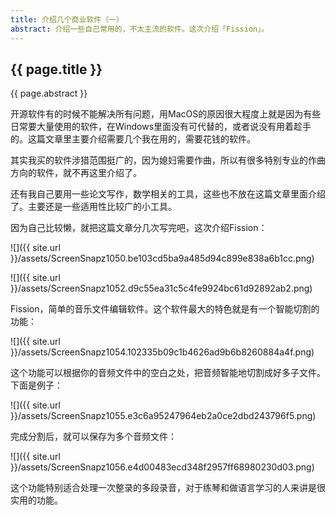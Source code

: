 ```yaml
---
title: 介绍几个商业软件（一）
abstract: 介绍一些自己常用的，不太主流的软件。这次介绍「Fission」。
---
```


## {{ page.title }}

{{ page.abstract }}

开源软件有的时候不能解决所有问题，用MacOS的原因很大程度上就是因为有些日常要大量使用的软件，在Windows里面没有可代替的，或者说没有用着趁手的。这篇文章里主要介绍需要几个我在用的，需要花钱的软件。

其实我买的软件涉猎范围挺广的，因为媳妇需要作曲，所以有很多特别专业的作曲方向的软件，就不再这里介绍了。

还有我自己要用一些论文写作，数学相关的工具，这些也不放在这篇文章里面介绍了。主要还是一些适用性比较广的小工具。

因为自己比较懒，就把这篇文章分几次写完吧，这次介绍Fission：

![]({{ site.url }}/assets/ScreenSnapz1050.be103cd5ba9a485d94c899e838a6b1cc.png)

![]({{ site.url }}/assets/ScreenSnapz1052.d9c55ea31c5c4fe9924bc61d92892ab2.png)

Fission，简单的音乐文件编辑软件。这个软件最大的特色就是有一个智能切割的功能：

![]({{ site.url }}/assets/ScreenSnapz1054.102335b09c1b4626ad9b6b8260884a4f.png)

这个功能可以根据你的音频文件中的空白之处，把音频智能地切割成好多子文件。下面是例子：

![]({{ site.url }}/assets/ScreenSnapz1055.e3c6a95247964eb2a0ce2dbd243796f5.png)


完成分割后，就可以保存为多个音频文件：

![]({{ site.url }}/assets/ScreenSnapz1056.e4d00483ecd348f2957ff68980230d03.png)

这个功能特别适合处理一次整录的多段录音，对于练琴和做语言学习的人来讲是很实用的功能。
